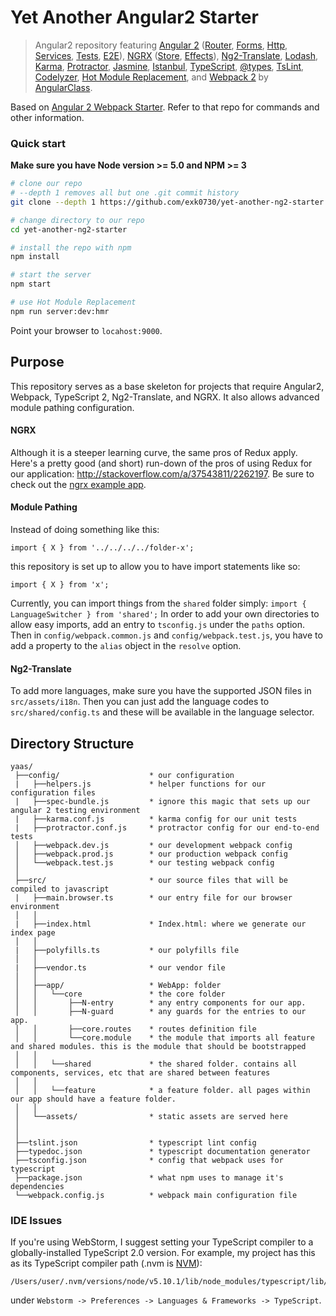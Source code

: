 # Yet Another Angular2 Starter


> Angular2 repository featuring [Angular 2](https://angular.io) ([Router](https://angular.io/docs/js/latest/api/router/), [Forms](https://angular.io/docs/js/latest/api/forms/), [Http](https://angular.io/docs/js/latest/api/http/), [Services](https://gist.github.com/gdi2290/634101fec1671ee12b3e#_follow_@AngularClass_on_twitter), [Tests](https://angular.io/docs/js/latest/api/test/), [E2E](https://angular.github.io/protractor/#/faq#what-s-the-difference-between-karma-and-protractor-when-do-i-use-which-)), 
[NGRX](https://egghead.io/lessons/angular-2-ngrx-store-in-10-minutes) ([Store](https://github.com/ngrx/store), [Effects](https://github.com/ngrx/effects)),
[Ng2-Translate](https://github.com/ocombe/ng2-translate),
[Lodash](https://lodash.com/),
[Karma](https://karma-runner.github.io/), 
[Protractor](https://angular.github.io/protractor/), 
[Jasmine](https://github.com/jasmine/jasmine), 
[Istanbul](https://github.com/gotwarlost/istanbul), 
[TypeScript](http://www.typescriptlang.org/), 
[@types](https://blogs.msdn.microsoft.com/typescript/2016/06/15/the-future-of-declaration-files/), 
[TsLint](http://palantir.github.io/tslint/), 
[Codelyzer](https://github.com/mgechev/codelyzer), 
[Hot Module Replacement](https://webpack.github.io/docs/hot-module-replacement-with-webpack.html), 
and [Webpack 2](http://webpack.github.io/) by [AngularClass](https://angularclass.com).

Based on [Angular 2 Webpack Starter](https://github.com/AngularClass/angular2-webpack-starter). Refer to that repo for 
commands and other information.

### Quick start
**Make sure you have Node version >= 5.0 and NPM >= 3**

```bash
# clone our repo
# --depth 1 removes all but one .git commit history
git clone --depth 1 https://github.com/exk0730/yet-another-ng2-starter.git

# change directory to our repo
cd yet-another-ng2-starter

# install the repo with npm
npm install

# start the server
npm start

# use Hot Module Replacement
npm run server:dev:hmr
```

Point your browser to `locahost:9000`.

## Purpose
This repository serves as a base skeleton for projects that require Angular2, Webpack, TypeScript 2, Ng2-Translate, and NGRX. It also
allows advanced module pathing configuration.

#### NGRX
Although it is a steeper learning curve, the same pros of Redux apply. Here's a pretty good (and short) run-down of the
pros of using Redux for our application: http://stackoverflow.com/a/37543811/2262197. Be sure to check out the 
[ngrx example app](https://github.com/ngrx/example-app/tree/rc5).

#### Module Pathing
Instead of doing something like this:

```
import { X } from '../../../../folder-x';
```

this repository is set up to allow you to have import statements like so:
```
import { X } from 'x';
```

Currently, you can import things from the `shared` folder simply: `import { LanguageSwitcher } from 'shared';` In
order to add your own directories to allow easy imports, add an entry to `tsconfig.js` under the `paths` option. Then in
`config/webpack.common.js` and `config/webpack.test.js`, you have to add a property to the `alias` object in the `resolve`
option.

#### Ng2-Translate
To add more languages, make sure you have the supported JSON files in `src/assets/i18n`. Then you can just add the language
codes to `src/shared/config.ts` and these will be available in the language selector.

## Directory Structure
```
yaas/
 ├──config/                    * our configuration
 |   ├──helpers.js             * helper functions for our configuration files
 |   ├──spec-bundle.js         * ignore this magic that sets up our angular 2 testing environment
 |   ├──karma.conf.js          * karma config for our unit tests
 |   ├──protractor.conf.js     * protractor config for our end-to-end tests
 │   ├──webpack.dev.js         * our development webpack config
 │   ├──webpack.prod.js        * our production webpack config
 │   └──webpack.test.js        * our testing webpack config
 │
 ├──src/                       * our source files that will be compiled to javascript
 |   ├──main.browser.ts        * our entry file for our browser environment
 │   │
 |   ├──index.html             * Index.html: where we generate our index page
 │   │
 |   ├──polyfills.ts           * our polyfills file
 │   │
 |   ├──vendor.ts              * our vendor file
 │   │
 │   ├──app/                   * WebApp: folder
 │   │   └──core               * the core folder
 │   │       ├──N-entry        * any entry components for our app.
 │   │       ├──N-guard        * any guards for the entries to our app.
 │   │       ├──core.routes    * routes definition file
 │   │       └──core.module    * the module that imports all feature and shared modules. this is the module that should be bootstrapped
 │   │
 │   │   └──shared             * the shared folder. contains all components, services, etc that are shared between features
 │   │
 │   │   └──feature            * a feature folder. all pages within our app should have a feature folder. 
 │   │
 │   └──assets/                * static assets are served here
 │
 │
 ├──tslint.json                * typescript lint config
 ├──typedoc.json               * typescript documentation generator
 ├──tsconfig.json              * config that webpack uses for typescript
 ├──package.json               * what npm uses to manage it's dependencies
 └──webpack.config.js          * webpack main configuration file

```

### IDE Issues
If you're using WebStorm, I suggest setting your TypeScript compiler to a globally-installed TypeScript 2.0 version. For
example, my project has this as its TypeScript compiler path (.nvm is [NVM](https://github.com/creationix/nvm)):

```
/Users/user/.nvm/versions/node/v5.10.1/lib/node_modules/typescript/lib/
```
under `Webstorm -> Preferences -> Languages & Frameworks -> TypeScript`.
